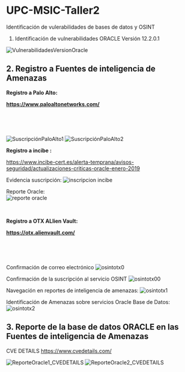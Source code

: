 # UPC-MSIC-Taller2
Identificación de vulerabilidades de bases de datos y OSINT

1. Identificación de vulnerabilidades ORACLE Versión 12.2.0.1

![VulnerabilidadesVersionOracle](https://user-images.githubusercontent.com/50051493/57171721-b47f8700-6ddc-11e9-9565-b9ec2aa885fa.PNG)


<h2><strong>2. Registro a Fuentes de inteligencia de Amenazas</strong></h2>
<p><strong>Registro a Palo Alto:&nbsp;</strong></p>
<p><strong><a href="https://www.paloaltonetworks.com/">https://www.paloaltonetworks.com/</a></strong></p>
<p>&nbsp;</p>
<p>&nbsp;</p>

![SuscripciónPaloAlto1](https://user-images.githubusercontent.com/50051518/57171682-37eca880-6ddc-11e9-9d77-83d535d631b5.JPG)
![SuscripciónPaloAlto2](https://user-images.githubusercontent.com/50051518/57171687-463ac480-6ddc-11e9-8b79-3b992d06004c.JPG)

<p><strong>Registro a incibe :&nbsp;</strong></p>

https://www.incibe-cert.es/alerta-temprana/avisos-seguridad/actualizaciones-criticas-oracle-enero-2019

Evidencia suscripción: 
![inscripcion incibe](https://user-images.githubusercontent.com/50051421/57171748-1213d380-6ddd-11e9-99a6-6818db51a263.PNG)

Reporte Oracle:<br/>
![reporte oracle](https://user-images.githubusercontent.com/50051421/57171749-1213d380-6ddd-11e9-8a04-d6e430887f02.PNG)

<br/>
<p><strong>Registro a OTX ALlien Vault:&nbsp;</strong></p>
<p><strong><a href="https://otx.alienvault.com/">https://otx.alienvault.com/</a></strong></p>
<p>&nbsp;</p>
<p>&nbsp;</p>

Confirmación de correo electrónico
![osintotx0](https://user-images.githubusercontent.com/48939055/57171841-21dfe780-6dde-11e9-8126-417b861e8dcd.jpg)

Confirmación de la suscripción al servicio OSINT
![osintotx00](https://user-images.githubusercontent.com/48939055/57171873-856a1500-6dde-11e9-9104-6ebb3ab1ff7e.jpg)

Navegación en reportes de inteligencia de amenazas:
![osintotx1](https://user-images.githubusercontent.com/48939055/57171842-21dfe780-6dde-11e9-86ea-d211915b32e0.jpg)

Identificación de Amenazas sobre servicios Oracle Base de Datos:
![osintotx2](https://user-images.githubusercontent.com/48939055/57171843-21dfe780-6dde-11e9-87a8-6e83b9340fc0.jpg)



<h2><strong>3. Reporte de la base de datos ORACLE en las Fuentes de inteligencia de Amenazas</strong></h2>

CVE DETAILS
https://www.cvedetails.com/

![ReporteOracle1_CVEDETAILS](https://user-images.githubusercontent.com/50051518/57171799-ac741700-6ddd-11e9-99f7-61e35c24e866.jpg)
![ReporteOracle2_CVEDETAILS](https://user-images.githubusercontent.com/50051518/57171806-b5fd7f00-6ddd-11e9-9c8f-c698769942ca.jpg)
